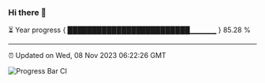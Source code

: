 ### Hi there 👋

⏳ Year progress { █████████████████████████▁▁▁▁▁ } 85.28 %

---

⏰ Updated on Wed, 08 Nov 2023 06:22:26 GMT

![Progress Bar CI](https://github.com/ZhaoGui/ZhaoGui/workflows/Progress%20Bar%20CI/badge.svg)
